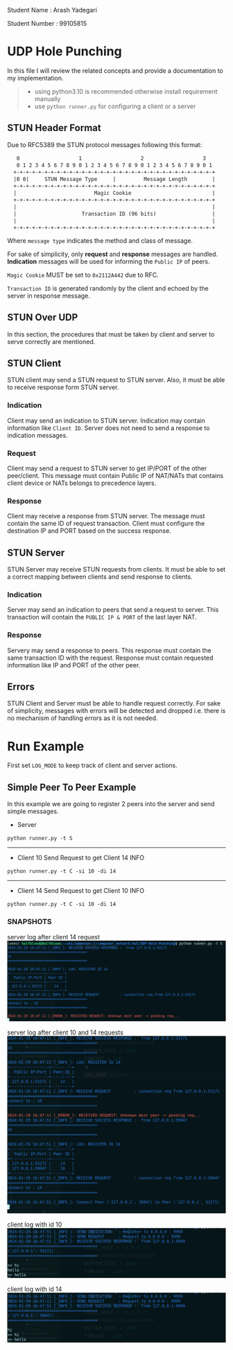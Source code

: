 Student Name   : Arash Yadegari

Student Number : 99105815

# UDP Hole Punching

In this file I will review the related concepts and provide a documentation
to my implementation.

> - using python3.10 is recommended otherwise install requirement manually
> - use `python runner.py` for configuring a client or a server

## STUN Header Format

Due to RFC5389 the STUN protocol messages following this format:

       0                   1                   2                   3
       0 1 2 3 4 5 6 7 8 9 0 1 2 3 4 5 6 7 8 9 0 1 2 3 4 5 6 7 8 9 0 1
      +-+-+-+-+-+-+-+-+-+-+-+-+-+-+-+-+-+-+-+-+-+-+-+-+-+-+-+-+-+-+-+-+
      |0 0|     STUN Message Type     |         Message Length        |
      +-+-+-+-+-+-+-+-+-+-+-+-+-+-+-+-+-+-+-+-+-+-+-+-+-+-+-+-+-+-+-+-+
      |                         Magic Cookie                          |
      +-+-+-+-+-+-+-+-+-+-+-+-+-+-+-+-+-+-+-+-+-+-+-+-+-+-+-+-+-+-+-+-+
      |                                                               |
      |                     Transaction ID (96 bits)                  |
      |                                                               |
      +-+-+-+-+-+-+-+-+-+-+-+-+-+-+-+-+-+-+-+-+-+-+-+-+-+-+-+-+-+-+-+-+

Where `message type` indicates the method and class of message.

For sake of simplicity, only **request** and **response** messages are handled.
**Indication** messages will be used for informing the `Public IP` of peers.

`Magic Cookie` MUST be set to `0x2112A442` due to RFC.

`Transaction ID` is generated randomly by the client and echoed by the server in response
message.

## STUN Over UDP

In this section, the procedures that must be taken by client and server to
serve correctly are mentioned.

## STUN Client

STUN client may send a STUN request to STUN server. Also, it must be able to receive
response form STUN server.

### Indication

Client may send an indication to STUN server. Indication may contain information like `Client ID`.
Server does not need to send a response to indication messages.

### Request

Client may send a request to STUN server to get IP/PORT of the other peer/client.
This message must contain Public IP of NAT/NATs that contains client device or NATs belongs to precedence layers.

### Response

Client may receive a response from STUN server. The message must contain the same ID of request transaction.
Client must configure the destination IP and PORT based on the success response.

## STUN Server

STUN Server may receive STUN requests from clients. It must be able to set a correct mapping between clients
and send response to clients.

### Indication

Server may send an indication to peers that send a request to server. This transaction will contain
the `PUBLIC IP & PORT` of the last layer NAT.

### Response

Servery may send a response to peers. This response must contain the same transaction ID with the request.
Response must contain requested information like IP and PORT of the other peer.

## Errors

STUN Client and Server must be able to handle request correctly. For sake of simplicity, messages with errors
will be detected and dropped i.e. there is no mechanism of handling errors as it is not needed.

# Run Example

First set `LOG_MODE` to keep track of client and server actions.

## Simple Peer To Peer Example

In this example we are going to register 2 peers into the server
and send simple messages.

- Server

```shell
python runner.py -t S
```

____

- Client 10
  Send Request to get Client 14 INFO

```shell
python runner.py -t C -si 10 -di 14
```

___

- Client 14
  Send Request to get Client 10 INFO

```shell
python runner.py -t C -si 10 -di 14
```

### SNAPSHOTS

server log after client 14 request
<img src="snapshots/example_1/1.png">

server log after client 10 and 14 requests
<img src="snapshots/example_1/2.png">

client log with id 10
<img src="snapshots/example_1/3.png">

client log with id 14
<img src="snapshots/example_1/4.png">
